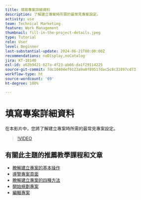 ```yaml
---
title: 填寫專案詳細資料
description: 了解建立專案時所需的最常見專案設定。
activity: use
team: Technical Marketing
feature: Work Management
thumbnail: fill-in-the-project-details.jpeg
type: Tutorial
role: User
level: Beginner
last-substantial-update: 2024-06-21T00:00:00Z
recommendations: noDisplay,noCatalog
jira: KT-10140
exl-id: a62b9421-627a-4f23-ab66-da1f29114225
source-git-commit: 7dc10404ef9123a9a8f89517dac5c8c31897cd73
workflow-type: ht
source-wordcount: '69'
ht-degree: 100%

---
```


# 填寫專案詳細資料

在本影片中，您將了解建立專案時所需的最常見專案設定。

>[!VIDEO](https://video.tv.adobe.com/v/3430410/?quality=12&learn=on)


## 有關此主題的推薦教學課程和文章

* [瞭解建立專案的基本操作](/help/manage-work/projects/understand-basic-project-creation.md)
* [導覽專案頁面](/help/manage-work/projects/navigate-the-project-page.md)
* [瞭解建立專案的四種方法](/help/manage-work/projects/understand-other-ways-to-create-projects.md)
* [開始規劃專案](/help/manage-work/projects/getting-started-plan-a-project.md)
* [編輯專案](https://experienceleague.adobe.com/zh-hant/docs/workfront/using/manage-work/projects/manage-projects/edit-projects)
